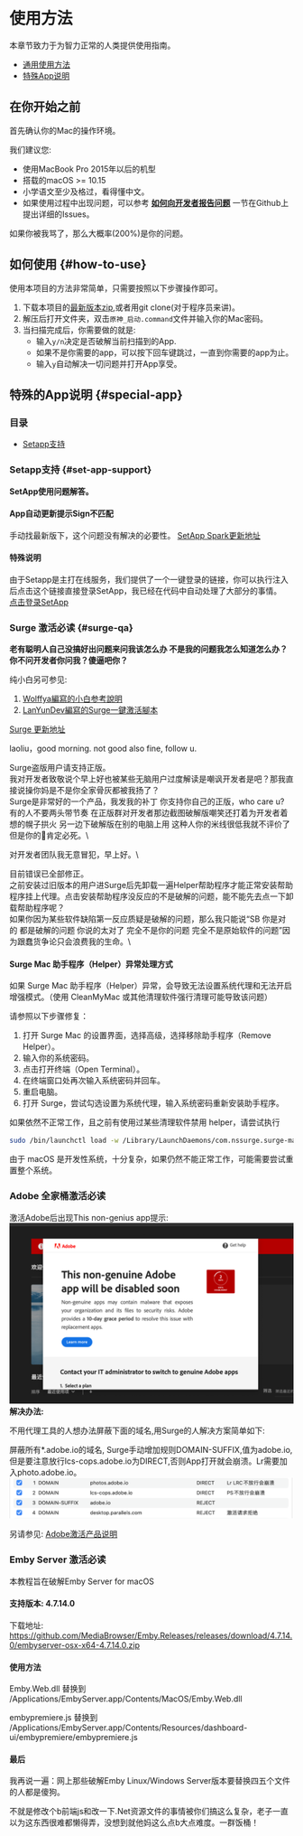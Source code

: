 # 使用方法

本章节致力于为智力正常的人类提供使用指南。

* [通用使用方法](#how-to-use)
* [特殊App说明](#special-app)

## 在你开始之前

首先确认你的Mac的操作环境。

我们建议您:

- 使用MacBook Pro 2015年以后的机型
- 搭载的macOS >= 10.15
- 小学语文至少及格过，看得懂中文。
- 如果使用过程中出现问题，可以参考 **[如何向开发者报告问题](how-to-report.md)** 一节在Github上提出详细的Issues。

如果你被我骂了，那么大概率(200%)是你的问题。

## 如何使用 {#how-to-use}

使用本项目的方法非常简单，只需要按照以下步骤操作即可。

1. 下载本项目的[最新版本zip](https://github.com/QiuChenlyOpenSource/91QiuChen/archive/refs/heads/main.zip),或者用git
   clone(对于程序员来讲)。
2. 解压后打开文件夹，双击`原神_启动.command`文件并输入你的Mac密码。
3. 当扫描完成后，你需要做的就是:
    - 输入`y/n`决定是否破解当前扫描到的App.
    - 如果不是你需要的app，可以按下回车键跳过，一直到你需要的app为止。
    - 输入`y`自动解决一切问题并打开App享受。

## 特殊的App说明 {#special-app}

### 目录

- [Setapp支持](#set-app-support)

### Setapp支持 {#set-app-support}

**SetApp使用问题解答。**

#### App自动更新提示Sign不匹配

手动找最新版下，这个问题没有解决的必要性。
[SetApp Spark更新地址](https://store.setapp.com/updates/beta.xml)

#### 特殊说明

由于Setapp是主打在线服务，我们提供了一个一键登录的链接，你可以执行注入后点击这个链接直接登录SetApp，我已经在代码中自动处理了大部分的事情。\
[点击登录SetApp](setapp://system/sign_in?access_token=fuckingyoutoken&user_email=qiuchenly@outlook.com)

### Surge 激活必读 {#surge-qa}

**老有聪明人自己没搞好出问题来问我该怎么办 不是我的问题我怎么知道怎么办？你不问开发者你问我？傻逼吧你？**

纯小白另可参见:

1. [Wolffya編寫的小白参考說明](https://github.com/wolffya/InjectLib1/blob/main/readme.md)
2. [LanYunDev編寫的Surge一鍵激活腳本](https://github.com/QiuChenlyOpenSource/91QiuChen/blob/main/Surge%E4%B8%80%E9%94%AE%E8%84%9A%E6%9C%AC)

[Surge 更新地址](https://www.nssurge.com/mac/v5/appcast-signed-beta.xml)

laoliu，good morning. not good also fine, follow u.

Surge盗版用户请支持正版。\
我对开发者致敬说个早上好也被某些无脑用户过度解读是嘲讽开发者是吧？那我直接说操你妈是不是你全家骨灰都被我扬了？\
Surge是非常好的一个产品，我发我的补丁 你支持你自己的正版，who care u?\
有的人不要两头带节奏 在正版群对开发者那边截图破解版嘲笑还打着为开发者着想的幌子拱火 另一边下破解版在别的电脑上用
这种人你的米线很低我就不评价了 但是你的🐎肯定必死。\

对开发者团队我无意冒犯，早上好。\

目前错误已全部修正。\
之前安装过旧版本的用户进Surge后先卸载一遍Helper帮助程序才能正常安装帮助程序挂上代理。点击安装帮助程序没反应的不是破解的问题，能不能先去点一下卸载帮助程序呢？\
如果你因为某些软件缺陷第一反应质疑是破解的问题，那么我只能说“SB 你是对的 都是破解的问题 你说的太对了 完全不是你的问题
完全不是原始软件的问题”因为跟蠢货争论只会浪费我的生命。\

#### Surge Mac 助手程序（Helper）异常处理方式

如果 Surge Mac 助手程序（Helper）异常，会导致无法设置系统代理和无法开启增强模式。（使用 CleanMyMac 或其他清理软件强行清理可能导致该问题）

请参照以下步骤修复：

1. 打开 Surge Mac 的设置界面，选择高级，选择移除助手程序（Remove Helper）。
2. 输入你的系统密码。
3. 点击打开终端（Open Terminal）。
4. 在终端窗口处再次输入系统密码并回车。
5. 重启电脑。
6. 打开 Surge，尝试勾选设置为系统代理，输入系统密码重新安装助手程序。

如果依然不正常工作，且之前有使用过某些清理软件禁用 helper，请尝试执行

```bash
sudo /bin/launchctl load -w /Library/LaunchDaemons/com.nssurge.surge-mac.helper.plist
```

由于 macOS 是开发性系统，十分复杂，如果仍然不能正常工作，可能需要尝试重置整个系统。

### Adobe 全家桶激活必读

激活Adobe后出现This non-genius app提示:
![ATTENTION](../imgs/image-10.png)
**解决办法:**

不用代理工具的人想办法屏蔽下面的域名,用Surge的人解决方案简单如下:

屏蔽所有*.adobe.io的域名,
Surge手动增加规则DOMAIN-SUFFIX,值为adobe.io,但是要注意放行lcs-cops.adobe.io为DIRECT,否则App打开就会崩溃。Lr需要加入photo.adobe.io。
![Adobe屏蔽](../imgs/image-9.png)

另请参见: [Adobe激活产品说明](Adobe全家桶激活必读.md)

### Emby Server 激活必读
本教程旨在破解Emby Server for macOS
#### 支持版本: 4.7.14.0
下载地址: https://github.com/MediaBrowser/Emby.Releases/releases/download/4.7.14.0/embyserver-osx-x64-4.7.14.0.zip

#### 使用方法
Emby.Web.dll 替换到 /Applications/EmbyServer.app/Contents/MacOS/Emby.Web.dll

embypremiere.js 替换到 /Applications/EmbyServer.app/Contents/Resources/dashboard-ui/embypremiere/embypremiere.js

#### 最后
我再说一遍：网上那些破解Emby Linux/Windows Server版本要替换四五个文件的人都是傻狗。

不就是修改个b前端js和改一下.Net资源文件的事情被你们搞这么复杂，老子一直以为这东西很难都懒得弄，没想到就他妈这么点b大点难度。一群饭桶！



